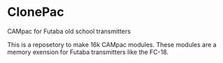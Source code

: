 # ClonePac
CAMpac for Futaba old school transmitters

This is a reposetory to make 16k CAMpac modules. These modules are a memory exension for Futaba transmitters like the FC-18.

